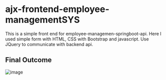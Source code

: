 # ajx-frontend-employee-managementSYS

This is a simple front end for employee-managemen-springboot-api.
Here I used simple form with HTML, CSS with Bootstrap and javascript.
Use JQuery to communicate with backend api.

## Final Outcome

![image](https://user-images.githubusercontent.com/73535785/219655312-d9d3350a-24e9-4282-95fe-708cd9e7706d.png)
